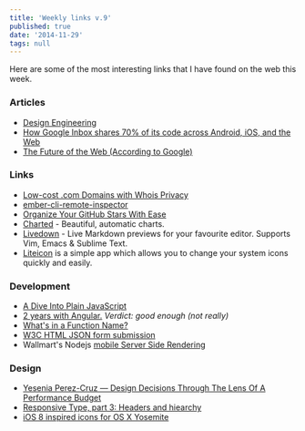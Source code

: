 ```yaml
---
title: 'Weekly links v.9'
published: true
date: '2014-11-29'
tags: null
---
```

Here are some of the most interesting links that I have found on the web this week.

### Articles

* [Design Engineering](http://snook.ca/archives/opinion/design-engineering)
* [How Google Inbox shares 70% of its code across Android, iOS, and the Web](http://arstechnica.com/information-technology/2014/11/how-google-inbox-shares-70-of-its-code-across-android-ios-and-the-web/)
* [The Future of the Web (According to Google)](https://divshot.com/blog/opinion/the-future-of-the-web-according-to-google/)

### Links

* [Low-cost .com Domains with Whois Privacy](http://ejohn.org/blog/low-cost-com-domains-with-whois-privacy/)
* [ember-cli-remote-inspector](https://www.npmjs.org/package/ember-cli-remote-inspector)
* [Organize Your GitHub Stars With Ease](http://astralapp.com/)
* [Charted](http://www.charted.co/) - Beautiful, automatic charts.
* [Livedown](https://github.com/shime/livedown) - Live Markdown previews for your favourite editor. Supports Vim, Emacs & Sublime Text.
* [Liteicon](http://www.freemacsoft.net/liteicon/) is a simple app which allows you to change your system icons quickly and easily.

### Development
* [A Dive Into Plain JavaScript](http://blog.adtile.me/2014/01/16/a-dive-into-plain-javascript/)
* [2 years with Angular.](http://www.fse.guru/2-years-with-angular) _Verdict: good enough (not really)_
* [What's in a Function Name?](http://bocoup.com/weblog/whats-in-a-function-name/)
* [W3C HTML JSON form submission](http://www.w3.org/TR/html-json-forms/)
* Wallmart's Nodejs [mobile Server Side Rendering](https://gist.github.com/kpdecker/c89361e2b452457f9d2e)

### Design
 * [Yesenia Perez-Cruz — Design Decisions Through The Lens Of A Performance Budget](https://vimeo.com/108328247)
 * [Responsive Type, part 3: Headers and hiearchy](http://8gramgorilla.com/responsive-type-part-3-headers-and-hiearchy/)
 * [iOS 8 inspired icons for OS X Yosemite](https://github.com/mmarfil/yoios)

